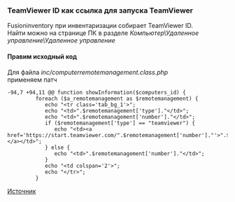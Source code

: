 ### TeamViewer ID как ссылка для запуска TeamViewer  
Fusioninventory при инвентаризации собирает TeamViewer ID.  
Найти можно на странице ПК в разделе *Компьютер\Удаленное управление\Удаленное управление*  
#### Правим исходный код  
Для файла *inc/computerremotemanagement.class.php*  
применяем патч 
```
-94,7 +94,11 @@ function showInformation($computers_id) {
         foreach ($a_remotemanagement as $remotemanagement) {
            echo "<tr class='tab_bg_1'>";
            echo "<td>".$remotemanagement['type']."</td>";
            echo "<td>".$remotemanagement['number']."</td>";
            if ($remotemanagement['type'] == "teamviewer") {
               echo "<td><a href='https://start.teamviewer.com/".$remotemanagement['number']."'>".$remotemanagement['number']."</a></td>";
            } else {
               echo "<td>".$remotemanagement['number']."</td>";
            }
            echo "<td colspan='2'>";
            echo "</tr>";
         }
```
[Источник](https://github.com/fusioninventory/fusioninventory-for-glpi/pull/2780/commits/7d70b73bbfd79da633360154648e2038f0e89ac7)    
